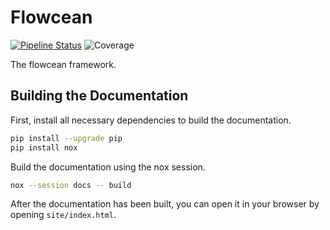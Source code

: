 # Flowcean

[![Pipeline Status](https://collaborating.tuhh.de/w-6/forschung/agenc/agenc/badges/main/pipeline.svg)](https://collaborating.tuhh.de/w-6/forschung/agenc/agenc/pipelines/main/latest)
![Coverage](https://collaborating.tuhh.de/w-6/forschung/agenc/agenc/badges/main/coverage.svg)

The flowcean framework.

## Building the Documentation

First, install all necessary dependencies to build the documentation.

```bash
pip install --upgrade pip
pip install nox
```

Build the documentation using the nox session.

```bash
nox --session docs -- build
```

After the documentation has been built, you can open it in your browser by opening `site/index.html`.
